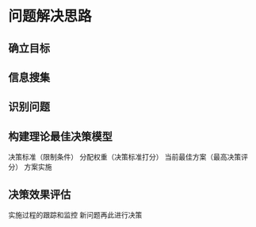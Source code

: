 #  问题解决思路

## 确立目标

## 信息搜集

## 识别问题

## 构建理论最佳决策模型
 决策标准（限制条件）
 分配权重（决策标准打分）
 当前最佳方案（最高决策评分）
 方案实施

## 决策效果评估
 实施过程的跟踪和监控
 新问题再此进行决策